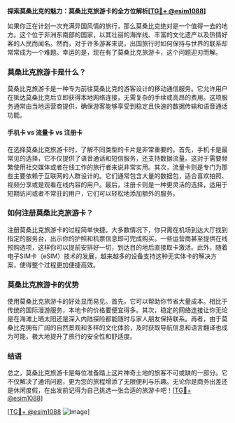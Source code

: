 **探索莫桑比克的魅力：莫桑比克旅游卡的全方位解析[[TG💪+ @esim1088](https://t.me/s/esim1088)]**

如果你正在计划一次充满异国风情的旅行，那么莫桑比克绝对是一个值得一去的地方。这个位于非洲东南部的国家，以其壮丽的海岸线、丰富的文化遗产以及热情好客的人民而闻名。然而，对于许多游客来说，出国旅行时如何保持与世界的联系却常常成为一个难题。幸运的是，现在有了莫桑比克旅游卡，这个问题迎刃而解。

### 莫桑比克旅游卡是什么？

莫桑比克旅游卡是一种专为前往莫桑比克的游客设计的移动通信服务。它允许用户在抵达莫桑比克后立即获得本地网络连接，无需复杂的手续或高昂的费用。这项服务通常由当地运营商提供，确保游客能够享受到稳定且快速的数据传输和语音通话功能。

#### 手机卡 vs 流量卡 vs 注册卡

在选择莫桑比克旅游卡时，了解不同类型的卡片是非常重要的。首先，手机卡是最常见的选择，它不仅提供了语音通话和短信服务，还支持数据流量。这对于需要频繁使用社交媒体或者在线工作的旅行者来说非常实用。其次，流量卡则是专门为那些主要依赖于互联网的人群设计的。它们通常包含大量的数据包，适合喜欢拍照、视频分享或是观看在线内容的用户。最后，注册卡则是一种更灵活的选择，适用于短期访问或者不常驻的用户，它们可以轻松地添加额外的服务。

### 如何注册莫桑比克旅游卡？

注册莫桑比克旅游卡的过程简单快捷。大多数情况下，你只需在机场到达大厅找到指定的服务台，出示你的护照和机票信息即可完成购买。一些运营商甚至提供在线预购选项，这样你可以提前安排好一切，到达目的地后直接取卡激活。此外，随着电子SIM卡（eSIM）技术的发展，越来越多的设备支持这种无实体卡的解决方案，使得整个过程更加便捷高效。

### 莫桑比克旅游卡的优势

使用莫桑比克旅游卡的好处显而易见。首先，它可以帮助你节省大量成本。相比于传统的国际漫游服务，本地卡的价格要便宜得多。其次，稳定的网络连接让你无论是在海滩上晒太阳还是深入内陆探险都能随时与家人朋友保持联系。再者，由于莫桑比克拥有广阔的自然景观和多样的文化体验，及时获取导航信息和语言翻译也成为可能，极大地提升了旅行的安全性和舒适度。

### 结语

总之，莫桑比克旅游卡是每位准备踏上这片神奇土地的旅客不可或缺的一部分。它不仅解决了通讯问题，更为您的旅程增添了无限便利与乐趣。无论你是商务出差还是休闲度假，在出发前记得为自己挑选一张合适的旅游卡吧！[[TG💪+ @esim1088](https://t.me/s/esim1088)]

[[TG💪+ @esim1088](https://t.me/s/esim1088) ![Image](https://i.postimg.cc/4NQfJmqS/Snipaste-2025-05-13-00-14-12.png)]
